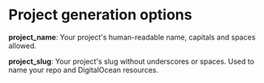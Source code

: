 # Project generation options

**project_name**:
Your project's human-readable name, capitals and spaces allowed.

**project_slug**:
Your project's slug without underscores or spaces. Used to name your repo and
DigitalOcean resources.

